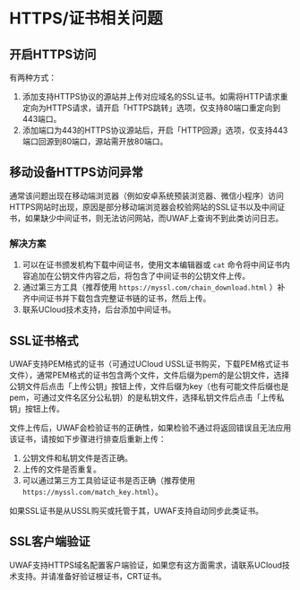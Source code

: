 # HTTPS/证书相关问题

## 开启HTTPS访问
有两种方式：
1. 添加支持HTTPS协议的源站并上传对应域名的SSL证书。如需将HTTP请求重定向为HTTPS请求，请开启「HTTPS跳转」选项，仅支持80端口重定向到443端口。
2. 添加端口为443的HTTPS协议源站后，开启「HTTP回源」选项，仅支持443端口回源到80端口，源站需开放80端口。


## 移动设备HTTPS访问异常
通常该问题出现在移动端浏览器（例如安卓系统预装浏览器、微信小程序）访问HTTPS网站时出现，原因是部分移动端浏览器会校验网站的SSL证书以及中间证书，如果缺少中间证书，则无法访问网站，而UWAF上查询不到此类访问日志。 

### 解决方案

1. 可以在证书颁发机构下载中间证书，使用文本编辑器或 `cat` 命令将中间证书内容追加在公钥文件内容之后，将包含了中间证书的公钥文件上传。
2. 通过第三方工具（推荐使用 ``https://myssl.com/chain_download.html`` ）补齐中间证书并下载包含完整证书链的证书，然后上传。
3. 联系UCloud技术支持，后台添加中间证书。


## SSL证书格式
UWAF支持PEM格式的证书（可通过UCloud USSL证书购买，下载PEM格式证书文件），通常PEM格式的证书包含两个文件，文件后缀为pem的是公钥文件，选择公钥文件后点击「上传公钥」按钮上传，文件后缀为key（也有可能文件后缀也是pem，可通过文件名区分公私钥）的是私钥文件，选择私钥文件后点击「上传私钥」按钮上传。

文件上传后，UWAF会检验证书的正确性，如果检验不通过将返回错误且无法应用该证书，请按如下步骤进行排查后重新上传：
1. 公钥文件和私钥文件是否正确。
2. 上传的文件是否重复。
3. 可以通过第三方工具验证证书是否正确（推荐使用 ``https://myssl.com/match_key.html``）。

如果SSL证书是从USSL购买或托管于其，UWAF支持自动同步此类证书。

## SSL客户端验证
UWAF支持HTTPS域名配置客户端验证，如果您有这方面需求，请联系UCloud技术支持。并请准备好验证根证书，CRT证书。
